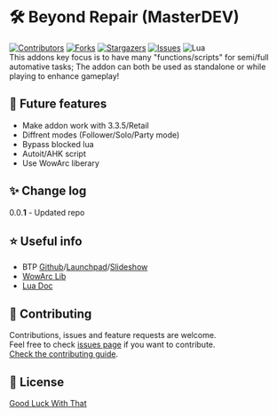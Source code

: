 # 🛠️ Beyond Repair (MasterDEV)
[![Contributors][contributors-shield]][contributors-url]
[![Forks][forks-shield]][forks-url]
[![Stargazers][stars-shield]][stars-url]
[![Issues][issues-shield]][issues-url]
![Lua][lua-shield]<br/>
This addons key focus is to have many "functions/scripts" for semi/full automative tasks; The addon can both be used as standalone or while playing to enhance gameplay!

## 🚀 Future features
* Make addon work with 3.3.5/Retail
* Diffrent modes (Follower/Solo/Party mode)
* Bypass blocked lua
* Autoit/AHK script
* Use WowArc liberary

## ✨ Change log
0.0.**1** - Updated repo<br/>

## ⭐️ Useful info
* BTP [Github](https://github.com/godsflaw/btp)/[Launchpad](https://launchpad.net/btp)/[Slideshow](./Misc/defconslideshow.pdf)<br/>
* [WowArc Lib](https://www.wowace.com/projects/ace3)<br/>
* [Lua Doc](https://www.lua.org/pil/contents.html)<br/>

## 🤝 Contributing
Contributions, issues and feature requests are welcome.<br />
Feel free to check [issues page](https://github.com/nizonrox/Beyond-Repair/issues) if you want to contribute.<br />
[Check the contributing guide](./CONTRIBUTING.md).<br />

## 📝 License
[Good Luck With That](./LICENSE)

[contributors-shield]: https://img.shields.io/github/contributors/nizonrox/Beyond-Repair.svg?style=for-the-badge
[contributors-url]: https://github.com/nizonrox/Beyond-Repair/graphs/contributors
[forks-shield]: https://img.shields.io/github/forks/nizonrox/Beyond-Repair.svg?style=for-the-badge
[forks-url]: https://github.com/nizonrox/Beyond-Repair/network/members
[stars-shield]: https://img.shields.io/github/stars/nizonrox/Beyond-Repair.svg?style=for-the-badge
[stars-url]: https://github.com/nizonrox/Beyond-Repair/stargazers
[issues-shield]: https://img.shields.io/github/issues/nizonrox/Beyond-Repair.svg?style=for-the-badge
[issues-url]: https://github.com/nizonrox/Beyond-Repair/issues
[lua-shield]: https://img.shields.io/badge/Lua-2C2D72?style=for-the-badge&logo=lua&logoColor=white
